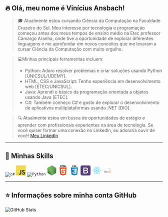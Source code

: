 ## 🔥 Olá, meu nome é <strong>Vinícius Ansbach!</strong>

> 🎓 Atualmente estou cursando Ciência da Computação na Faculdade Cruzeiro do Sul. Meu interesse por tecnologia e programação começou antes dos meus tempos de ensino médio na Etec professor Camargo Aranha, onde tive a oportunidade de explorar diferentes linguagens e me aprofundar em novos conceitos que me levaram a cursar Ciência da Computação com muito orgulho.

> 💻Minhas principais ferramentas incluem:
> * Python: Adoro resolver problemas e criar soluções usando Python [UNICSUL/UDEMY].
> * HTML, CSS e JavaScript: Tenho experiência em desenvolvimento web [ETEC/UNICSUL].
> * Java: Aprendi o básico da programação orientada a objetos usando Java [ETEC].
> * C#: Também conheço C# e gosto de explorar o desenvolvimento de aplicativos multiplataformas usando .NET [DIO].


> 🔍 Atualmente estou em busca de oportunidades de estágio e aprender com profissionais experientes na área de tecnologia. Se você quiser formar uma conexão no LinkedIn, eu adoraria ouvir de você! <a href='https://www.linkedin.com/in/vinicius-ansbach/'>Meu LinkedIn</a>

---

## 🚀 Minhas Skills

<code><img height="32" src="https://camo.githubusercontent.com/36bec898636fa1af91f44976e109fe05b312b7dfcd62edead398a7efedbcd8a8/68747470733a2f2f75706c6f61642e77696b696d656469612e6f72672f77696b6970656469612f636f6d6d6f6e732f7468756d622f302f30642f435f53686172705f776f72646d61726b2e7376672f34363470782d435f53686172705f776f72646d61726b2e7376672e706e67" alt="c#"/></code>
<code><img height="32" src="https://raw.githubusercontent.com/github/explore/80688e429a7d4ef2fca1e82350fe8e3517d3494d/topics/javascript/javascript.png" alt="Javascript"/></code>
<code><img height="32" src="https://camo.githubusercontent.com/9f7002fa85f5bc686e82076e686b18b1b56835800059e455b9f913a091d9083c/687474703a2f2f75706c6f61642e77696b696d656469612e6f72672f77696b6970656469612f636f6d6d6f6e732f7468756d622f632f63332f507974686f6e2d6c6f676f2d6e6f746578742e7376672f3230303070782d507974686f6e2d6c6f676f2d6e6f746578742e7376672e706e67" alt="Python"/></code>
<code><img height="32" src="https://raw.githubusercontent.com/github/explore/80688e429a7d4ef2fca1e82350fe8e3517d3494d/topics/nodejs/nodejs.png" alt="Nodejs"/></code>
<code><img height="32" src="https://raw.githubusercontent.com/github/explore/80688e429a7d4ef2fca1e82350fe8e3517d3494d/topics/html/html.png" alt="HTML5"/></code>
<code><img height="32" src="https://raw.githubusercontent.com/github/explore/80688e429a7d4ef2fca1e82350fe8e3517d3494d/topics/css/css.png" alt="CSS"/></code>
<code><img height="32" src="https://raw.githubusercontent.com/github/explore/80688e429a7d4ef2fca1e82350fe8e3517d3494d/topics/bootstrap/bootstrap.png" alt="Bootstrap"/></code>
<code><img height="32" src="https://raw.githubusercontent.com/github/explore/80688e429a7d4ef2fca1e82350fe8e3517d3494d/topics/react/react.png" alt="React"/></code>
<code><img height="32" src="https://raw.githubusercontent.com/github/explore/80688e429a7d4ef2fca1e82350fe8e3517d3494d/topics/mysql/mysql.png" alt="MySQL"/></code>


---

## ⭐ Informações sobre minha conta GitHub

![GitHub Stats](https://github-readme-stats.vercel.app/api?username=Ansbach-0&show_icons=true)
